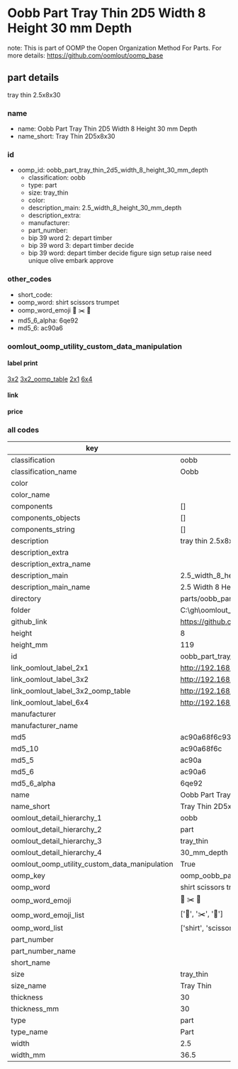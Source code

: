 # Oobb Part Tray Thin 2D5 Width 8 Height 30 mm Depth  

note: This is part of OOMP the Oopen Organization Method For Parts. For more details: https://github.com/oomlout/oomp_base

##  part details
  



tray thin 2.5x8x30



### name
* name: Oobb Part Tray Thin 2D5 Width 8 Height 30 mm Depth
* name_short: Tray Thin 2D5x8x30 
### id
* oomp_id: oobb_part_tray_thin_2d5_width_8_height_30_mm_depth
  * classification: oobb
  * type: part
  * size: tray_thin
  * color: 
  * description_main: 2.5_width_8_height_30_mm_depth
  * description_extra: 
  * manufacturer: 
  * part_number: 
  * bip 39 word 2: depart timber
  * bip 39 word 3: depart timber decide
  * bip 39 word: depart timber decide figure sign setup raise need unique olive embark approve

### other_codes
* short_code: 
* oomp_word: shirt scissors trumpet
* oomp_word_emoji :shirt: :scissors: :trumpet:
* md5_6_alpha: 6qe92
* md5_6: ac90a6






### oomlout_oomp_utility_custom_data_manipulation
#### label print
[3x2](http://192.168.1.245:1112/?label=oomp%206qe92)
[3x2_oomp_table](http://192.168.1.108:1112/?label=oomp%206qe92)
[2x1](http://192.168.1.242:1112/?label=oomp%206qe92)
[6x4](http://192.168.1.55:1112/?label=oomp%206qe92)    

#### link

                              

#### price







### all codes 
| key | value |  
| --- | --- |  
| classification | oobb |  
| classification_name | Oobb |  
| color |  |  
| color_name |  |  
| components | [] |  
| components_objects | [] |  
| components_string | [] |  
| description | tray thin 2.5x8x30 |  
| description_extra |  |  
| description_extra_name |  |  
| description_main | 2.5_width_8_height_30_mm_depth |  
| description_main_name | 2.5 Width 8 Height 30 mm Depth |  
| directory | parts/oobb_part_tray_thin_2d5_width_8_height_30_mm_depth |  
| folder | C:\gh\oomlout_oobb_version_4_generated_parts\parts\oobb_part_tray_thin_2d5_width_8_height_30_mm_depth |  
| github_link | https://github.com/oomlout/oomlout_oomp_part_src/tree/main/parts/oobb_part_tray_thin_2d5_width_8_height_30_mm_depth |  
| height | 8 |  
| height_mm | 119 |  
| id | oobb_part_tray_thin_2d5_width_8_height_30_mm_depth |  
| link_oomlout_label_2x1 | http://192.168.1.242:1112/?label=oomp%206qe92 |  
| link_oomlout_label_3x2 | http://192.168.1.245:1112/?label=oomp%206qe92 |  
| link_oomlout_label_3x2_oomp_table | http://192.168.1.108:1112/?label=oomp%206qe92 |  
| link_oomlout_label_6x4 | http://192.168.1.55:1112/?label=oomp%206qe92 |  
| manufacturer |  |  
| manufacturer_name |  |  
| md5 | ac90a68f6c93d6271264256071b889d6 |  
| md5_10 | ac90a68f6c |  
| md5_5 | ac90a |  
| md5_6 | ac90a6 |  
| md5_6_alpha | 6qe92 |  
| name | Oobb Part Tray Thin 2D5 Width 8 Height 30 mm Depth |  
| name_short | Tray Thin 2D5x8x30  |  
| oomlout_detail_hierarchy_1 | oobb |  
| oomlout_detail_hierarchy_2 | part |  
| oomlout_detail_hierarchy_3 | tray_thin |  
| oomlout_detail_hierarchy_4 | 30_mm_depth |  
| oomlout_oomp_utility_custom_data_manipulation | True |  
| oomp_key | oomp_oobb_part_tray_thin_2d5_width_8_height_30_mm_depth |  
| oomp_word | shirt scissors trumpet |  
| oomp_word_emoji | :shirt: :scissors: :trumpet: |  
| oomp_word_emoji_list | [':shirt:', ':scissors:', ':trumpet:'] |  
| oomp_word_list | ['shirt', 'scissors', 'trumpet'] |  
| part_number |  |  
| part_number_name |  |  
| short_name |  |  
| size | tray_thin |  
| size_name | Tray Thin |  
| thickness | 30 |  
| thickness_mm | 30 |  
| type | part |  
| type_name | Part |  
| width | 2.5 |  
| width_mm | 36.5 |  

